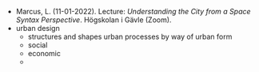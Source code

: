 - Marcus, L. (11-01-2022). Lecture: _Understanding the City from a Space Syntax Perspective_. Högskolan i Gävle (Zoom).
- urban design
	- structures and shapes urban processes by way of urban form
	- social
	- economic
	-